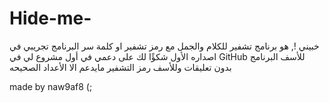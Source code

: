 # Hide-me-
خبيني !, هو برنامج تشفير للكلام والجمل مع رمز تشفير او كلمة سر
البرنامج تجريبي في اصداره الأول
شكؤًا لك على دعمي في أول مشروع لي في GitHub 
للأسف البرنامج بدون تعليقات
وللأسف رمز التشفير مايدعم الا الأعداد الصحيحه

made by naw9af8 (;
